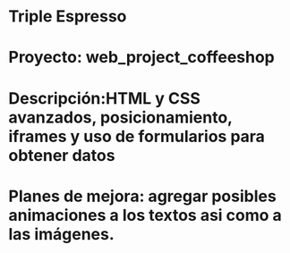 # Triple Espresso

# Proyecto: web_project_coffeeshop

# Descripción:HTML y CSS avanzados, posicionamiento, iframes y uso de formularios para obtener datos

# Planes de mejora: agregar posibles animaciones a los textos asi como a las imágenes.
